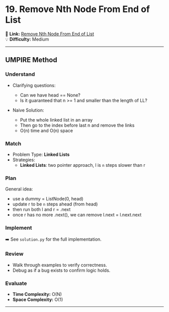 # 19. Remove Nth Node From End of List

🔗 **Link:** [Remove Nth Node From End of List](https://leetcode.com/problems/remove-nth-node-from-end-of-list/description/)  
💡 **Difficulty:** Medium

---


## UMPIRE Method

### Understand
- Clarifying questions:
  - Can we have head == None?
  - Is it guaranteed that n >= 1 and smaller than the length of LL?

  
- Naive Solution:
  - Put the whole linked list in an array
  - Then go to the index before last n and remove the links 
  - O(n) time and O(n) space



### Match
- Problem Type: **Linked Lists**  
- Strategies:
  - **Linked Lists**: two pointer approach, l is `n` steps slower than r

### Plan
General idea:  
- use a dummy = ListNode(0, head)
- update r to be `n` steps ahead (from head)
- then run both l and r = .next
- once r has no more .next(), we can remove l.next = l.next.next

### Implement
➡️ See `solution.py` for the full implementation.  

### Review
- Walk through examples to verify correctness.  
- Debug as if a bug exists to confirm logic holds.  

### Evaluate
- **Time Complexity:** O(N)  
- **Space Complexity:** O(1)  

---


